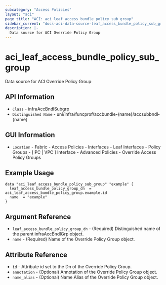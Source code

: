```yaml
---
subcategory: "Access Policies"
layout: "aci"
page_title: "ACI: aci_leaf_access_bundle_policy_sub_group"
sidebar_current: "docs-aci-data-source-leaf_access_bundle_policy_sub_group"
description: |-
  Data source for ACI Override Policy Group
---
```


# aci_leaf_access_bundle_policy_sub_group #

Data source for ACI Override Policy Group

## API Information ##

* `Class` - infraAccBndlSubgrp
* `Distinguished Name` - uni/infra/funcprof/accbundle-{name}/accsubbndl-{name}

## GUI Information ##

* `Location` - Fabric - Access Policies - Interfaces - Leaf Interfaces - Policy Groups - [ PC | VPC ] Interface - Advanced Policies - Override Access Policy Groups

## Example Usage ##

```hcl
data "aci_leaf_access_bundle_policy_sub_group" "example" {
  leaf_access_bundle_policy_group_dn  = aci_leaf_access_bundle_policy_group.example.id
  name  = "example"
}
```

## Argument Reference ##

* `leaf_access_bundle_policy_group_dn` - (Required) Distinguished name of the parent infraAccBndlGrp object.
* `name` - (Required) Name of the Override Policy Group object.

## Attribute Reference ##
* `id` - Attribute id set to the Dn of the Override Policy Group.
* `annotation` - (Optional) Annotation of the Override Policy Group object.
* `name_alias` - (Optional) Name Alias of the Override Policy Group object.
